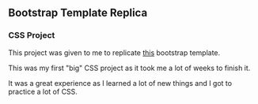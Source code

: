 ## Bootstrap Template Replica

### CSS Project

This project was given to me to replicate [this](https://getbootstrap.com/docs/5.2/examples/blog/) bootstrap template.

This was my first "big" CSS project as it took me a lot of weeks to finish it.

It was a great experience as I learned a lot of new things and I got to practice a lot of CSS.
